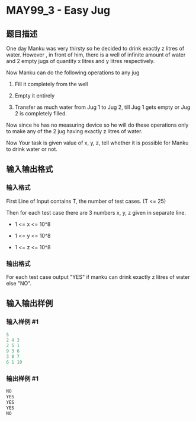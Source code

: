 # MAY99_3 - Easy Jug

## 题目描述

 One day Manku was very thirsty so he decided to drink exactly z litres of water. However , in front of him, there is a well of infinite amount of water and 2 empty jugs of quantity x litres and y litres respectively.

Now Manku can do the following operations to any jug

1. Fill it completely from the well

2. Empty it entirely

3. Transfer as much water from Jug 1 to Jug 2, till Jug 1 gets empty or Jug 2 is completely filled.

Now since he has no measuring device so he will do these operations only to make any of the 2 jug having exactly z litres of water.

Now Your task is given value of x, y, z, tell whether it is possible for Manku to drink water or not.

## 输入输出格式

### 输入格式

First Line of Input contains T, the number of test cases. (T <= 25)

Then for each test case there are 3 numbers x, y, z given in separate line.

- 1 <= x <= 10^8

- 1 <= y <= 10^8

- 1 <= z <= 10^8

### 输出格式

For each test case output "YES" if manku can drink exactly z litres of water else "NO".

## 输入输出样例

### 输入样例 #1

```cpp
5
2 4 3
2 5 1
9 3 6
3 8 7
6 1 10
```


### 输出样例 #1

```cpp
NO
YES
YES
YES
NO
```


